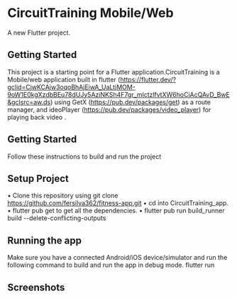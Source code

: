 # CircuitTraining Mobile/Web

A new Flutter project.

## Getting Started

This project is a starting point for a Flutter application.CircuitTraining is a Mobile/web application built in flutter (https://flutter.dev/?gclid=CjwKCAjw3oqoBhAjEiwA_UaLtjMOM-9oW1E0kgXzdbBEu78dUJy5AziNKSh4F7gr_mlctzlfvtXW6hoCiAcQAvD_BwE&gclsrc=aw.ds) using GetX (https://pub.dev/packages/get) as a route manager, and ideoPlayer (https://pub.dev/packages/video_player) for playing back  video .
## Getting Started
Follow these instructions to build and run the project
## Setup Project
•	Clone this repository using git clone https://github.com/fersilva362/fitness-app.git 
•	cd into CircuitTraining_app.
•	flutter pub get to get all the dependencies.
•	flutter pub run build_runner build --delete-conflicting-outputs
## Running the app
Make sure you have a connected Android/iOS device/simulator and run the following command to build and run the app in debug mode.
flutter run


## Screenshots
